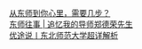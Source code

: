   
[从东师到你心里，需要几步？](http://www.dianyue.me/archives/520/2yntbhtbowk731ia/)  
[东师往事 | 追忆我的导师郑德荣先生](http://www.dianyue.me/archives/572/7ni2roe8y3z7zmvp/)  
[优途说丨东北师范大学超详解析](http://www.dianyue.me/archives/630/6s8r0b2fyuzhbeb4/)
